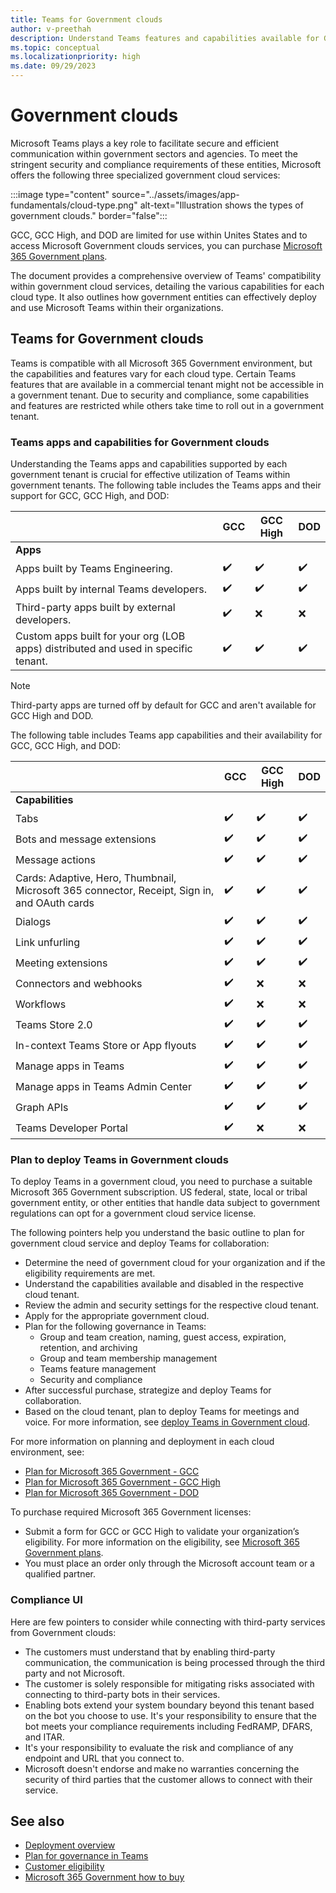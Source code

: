 ```yaml
---
title: Teams for Government clouds
author: v-preethah
description: Understand Teams features and capabilities available for Government Community Cloud (GCC), GCC High, and DOD tenants. Get an overview on how to deploy Teams in Government clouds.
ms.topic: conceptual
ms.localizationpriority: high
ms.date: 09/29/2023
---
```


# Government clouds

Microsoft Teams plays a key role to facilitate secure and efficient communication within government sectors and agencies. To meet the stringent security and compliance requirements of these entities, Microsoft offers the following three specialized government cloud services:

:::image type="content" source="../assets/images/app-fundamentals/cloud-type.png" alt-text="Illustration shows the types of government clouds." border="false":::

GCC, GCC High, and DOD are limited for use within Unites States and to access Microsoft Government clouds services, you can purchase [Microsoft 365 Government plans](https://products.office.com/government/compare-office-365-government-plans).

The document provides a comprehensive overview of Teams' compatibility within government cloud services, detailing the various capabilities for each cloud type. It also outlines how government entities can effectively deploy and use Microsoft Teams within their organizations.

## Teams for Government clouds

 Teams is compatible with all Microsoft 365 Government environment, but the capabilities and features vary for each cloud type. Certain Teams features that are available in a commercial tenant might not be accessible in a government tenant. Due to security and compliance, some capabilities and features are restricted while others take time to roll out in a government tenant.

### Teams apps and capabilities for Government clouds

Understanding the Teams apps and capabilities supported by each government tenant is crucial for effective utilization of Teams within government tenants. The following table includes the Teams apps and their support for GCC, GCC High, and DOD:

| &nbsp; | GCC | GCC High | DOD |
|-------------|---------|---|---|
| **Apps** | &nbsp; | &nbsp; | &nbsp; |
| Apps built by Teams Engineering. | ✔️ | ✔️ | ✔️ |
| Apps built by internal Teams developers. | ✔️ | ✔️ | ✔️ |
| Third-party apps built by external developers. | ✔️ | ❌ | ❌ |
| Custom apps built for your org (LOB apps) distributed and used in specific tenant. | ✔️ | ✔️ | ✔️ |

> [!NOTE]
> Third-party apps are turned off by default for GCC and aren't available for GCC High and DOD.

The following table includes Teams app capabilities and their availability for GCC, GCC High, and DOD:

| &nbsp; | GCC | GCC High | DOD |
|-------------|---------|---|---|
| **Capabilities** | &nbsp; | &nbsp; | &nbsp; |
| Tabs | ✔️ | ✔️ | ✔️ |
| Bots and message extensions | ✔️ | ✔️ | ✔️ |
| Message actions | ✔️ | ✔️ | ✔️ |
| Cards: Adaptive, Hero, Thumbnail, Microsoft 365 connector, Receipt, Sign in, and OAuth cards | ✔️ | ✔️ | ✔️ |
| Dialogs | ✔️ | ✔️ | ✔️ |
| Link unfurling | ✔️ | ✔️ | ✔️ |
| Meeting extensions | ✔️ | ✔️ | ✔️ |
| Connectors and webhooks | ✔️ | ❌ | ❌ |
| Workflows| ✔️ | ❌ | ❌ |
| Teams Store 2.0 | ✔️ | ✔️ | ✔️ |
| In-context Teams Store or App flyouts | ✔️ | ✔️ | ✔️ |
| Manage apps in Teams | ✔️ | ✔️ | ✔️ |
| Manage apps in Teams Admin Center | ✔️ | ✔️ | ✔️ |
| Graph APIs | ✔️ | ✔️ | ✔️ |
| Teams Developer Portal | ✔️ | ❌ | ❌ |

### Plan to deploy Teams in Government clouds

To deploy Teams in a government cloud, you need to purchase a suitable Microsoft 365 Government subscription. US federal, state, local or tribal government entity, or other entities that handle data subject to government regulations can opt for a government cloud service license.

The following pointers help you understand the basic outline to plan for government cloud service and deploy Teams for collaboration:

* Determine the need of government cloud for your organization and if the eligibility requirements are met.
* Understand the capabilities available and disabled in the respective cloud tenant.
* Review the admin and security settings for the respective cloud tenant.
* Apply for the appropriate government cloud.
* Plan for the following governance in Teams:
  * Group and team creation, naming, guest access, expiration, retention, and archiving
  * Group and team membership management
  * Teams feature management
  * Security and compliance
* After successful purchase, strategize and deploy Teams for collaboration.
* Based on the cloud tenant, plan to deploy Teams for meetings and voice. For more information, see [deploy Teams in Government cloud](/microsoftteams/expand-teams-across-your-org/teams-for-government-landing-page).

For more information on planning and deployment in each cloud environment, see:

* [Plan for Microsoft 365 Government - GCC](/microsoftteams/plan-for-government-gcc)
* [Plan for Microsoft 365 Government - GCC High](/microsoftteams/plan-for-government-gcc-high)
* [Plan for Microsoft 365 Government - DOD](/microsoftteams/plan-for-government-dod)

To purchase required Microsoft 365 Government licenses:

* Submit a form for GCC or GCC High to validate your organization’s eligibility. For more information on the eligibility, see [Microsoft 365 Government plans](https://www.microsoft.com/en-in/microsoft-365/enterprise/government-plans-and-pricing?rtc=1#heading-oc2835).
* You must place an order only through the Microsoft account team or a qualified partner.

### Compliance UI

Here are few pointers to consider while connecting with third-party services from Government clouds:

* The customers must understand that by enabling third-party communication, the communication is being processed through the third party and not Microsoft.
* The customer is solely responsible for mitigating risks associated with connecting to third-party bots in their services.
* Enabling bots extend your system boundary beyond this tenant based on the bot you choose to use. It's your responsibility to ensure that the bot meets your compliance requirements including FedRAMP, DFARS, and ITAR.
* It's your responsibility to evaluate the risk and compliance of any endpoint and URL that you connect to.
* Microsoft doesn't endorse and make no warranties concerning the security of third parties that the customer allows to connect with their service.

## See also

* [Deployment overview](/microsoftteams/deploy-overview)
* [Plan for governance in Teams](/microsoftteams/plan-teams-governance)
* [Customer eligibility](/office365/servicedescriptions/office-365-platform-service-description/office-365-us-government/office-365-us-government)
* [Microsoft 365 Government how to buy](/office365/servicedescriptions/office-365-platform-service-description/office-365-us-government/microsoft-365-government-how-to-buy)
